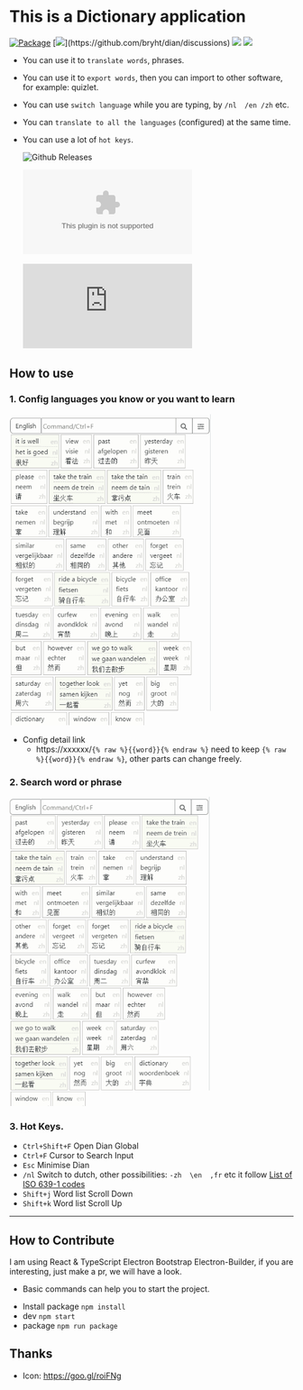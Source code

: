 # This is a Dictionary application
[![Package](https://github.com/bryht/dian/workflows/Package/badge.svg)](https://github.com/bryht/dian/actions)
[![](https://img.shields.io/static/v1?label=discussion&message=!)](https://github.com/bryht/dian/discussions) 
[![](https://img.shields.io/github/stars/bryht/dian)](https://github.com/bryht/dian/stargazers)
[![](https://img.shields.io/badge/Donate-PayPal-gold.svg)](https://www.paypal.me/bryht/6)

- You can use it to `translate words`, phrases.
- You can use it to `export words`, then you can import to other software, for example: quizlet.
- You can use `switch language` while you are typing, by `/nl  /en /zh` etc.
- You can `translate to all the languages` (configured) at the same time.
- You can use a lot of `hot keys`.

  ![Github Releases](https://img.shields.io/github/downloads/bryht/dian/total?style=for-the-badge)
  
    [![Dian_Setup_Windows.exe](https://img.shields.io/github/downloads/bryht/dian/latest/Dian_Setup_win.exe?style=flat)](https://github.com/bryht/dian/releases/latest/download/Dian_Setup_win.exe)

    [![Dian_Setup_Windows.exe](https://img.shields.io/github/downloads/bryht/dian/latest/Dian_Setup_mac.dmg?style=flat)](https://github.com/bryht/dian/releases/latest/download/Dian_Setup_mac.dmg)


## How to use

### 1. Config languages you know or you want to learn
![](/imgs/2.gif)

 * Config detail link
    - https://xxxxxx/```{% raw %}{{word}}{% endraw %}```  need to keep ```{% raw %}{{word}}{% endraw %}```, other parts can change freely.

### 2. Search word or phrase
![](/imgs/1.gif)


### 3. Hot Keys.
- `Ctrl+Shift+F` Open Dian Global
- `Ctrl+F` Cursor to Search Input
- `Esc` Minimise Dian
- `/nl` Switch to dutch, other possibilities: `-zh  \en  ,fr` etc  it follow [List of ISO 639-1 codes](https://en.wikipedia.org/wiki/List_of_ISO_639-1_codes)
- `Shift+j` Word list Scroll Down
- `Shift+k` Word list Scroll Up


---
## How to Contribute
I am using React & TypeScript Electron Bootstrap Electron-Builder, if you are interesting, just make a pr, we will have a look.
*  Basic commands can help you to start the project.
- Install package ```npm install```
- dev ```npm start``` 
- package ```npm run package``` 

## Thanks
- Icon: https://goo.gl/roiFNg
